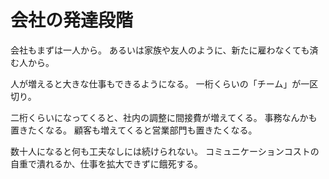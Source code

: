 # 会社の発達段階

会社もまずは一人から。
あるいは家族や友人のように、新たに雇わなくても済む人から。

人が増えると大きな仕事もできるようになる。
一桁くらいの「チーム」が一区切り。

二桁くらいになってくると、社内の調整に間接費が増えてくる。
事務なんかも置きたくなる。
顧客も増えてくると営業部門も置きたくなる。

数十人になると何も工夫なしには続けられない。
コミュニケーションコストの自重で潰れるか、仕事を拡大できずに餓死する。
